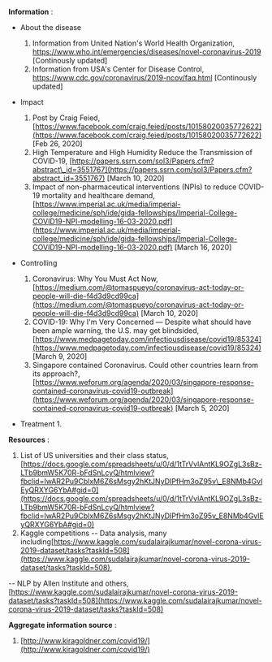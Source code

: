 **Information** :

- About the disease
  1. Information from United Nation's World Health Organization, https://www.who.int/emergencies/diseases/novel-coronavirus-2019 [Continously updated]
  2. Information from USA's Center for Disease Control, https://www.cdc.gov/coronavirus/2019-ncov/faq.html [Continously updated]
  
- Impact
  1. Post by Craig Feied, [https://www.facebook.com/craig.feied/posts/10158020035772622](https://www.facebook.com/craig.feied/posts/10158020035772622) [Feb 26, 2020]
  2. High Temperature and High Humidity Reduce the Transmission of COVID-19, [https://papers.ssrn.com/sol3/Papers.cfm?abstract\_id=3551767](https://papers.ssrn.com/sol3/Papers.cfm?abstract_id=3551767) [March 10, 2020]
  3. Impact of non-pharmaceutical interventions (NPIs) to reduce COVID-19 mortality and healthcare demand, [https://www.imperial.ac.uk/media/imperial-college/medicine/sph/ide/gida-fellowships/Imperial-College-COVID19-NPI-modelling-16-03-2020.pdf](https://www.imperial.ac.uk/media/imperial-college/medicine/sph/ide/gida-fellowships/Imperial-College-COVID19-NPI-modelling-16-03-2020.pdf) [March 16, 2020]
  
- Controlling
  1. Coronavirus: Why You Must Act Now, [https://medium.com/@tomaspueyo/coronavirus-act-today-or-people-will-die-f4d3d9cd99ca](https://medium.com/@tomaspueyo/coronavirus-act-today-or-people-will-die-f4d3d9cd99ca) [March 10, 2020]
  2. COVID-19: Why I&#39;m Very Concerned — Despite what should have been ample warning, the U.S. may get blindsided, [https://www.medpagetoday.com/infectiousdisease/covid19/85324](https://www.medpagetoday.com/infectiousdisease/covid19/85324) [March 9, 2020]
  3. Singapore contained Coronavirus. Could other countries learn from its approach?, [https://www.weforum.org/agenda/2020/03/singapore-response-contained-coronavirus-covid19-outbreak](https://www.weforum.org/agenda/2020/03/singapore-response-contained-coronavirus-covid19-outbreak) [March 5, 2020]
  
- Treatment
  1. 


**Resources** :

1. List of US universities and their class status,  [https://docs.google.com/spreadsheets/u/0/d/1tTrVvlAntKL9OZgL3sBz-LTb9bmW5K70R-bFdSnLcyQ/htmlview?fbclid=IwAR2Pu9CblxM6Z6sMsgy2hKtJNyDIPfHm3oZ95v\_E8NMb4GvlEyQRXYG6YbA#gid=0](https://docs.google.com/spreadsheets/u/0/d/1tTrVvlAntKL9OZgL3sBz-LTb9bmW5K70R-bFdSnLcyQ/htmlview?fbclid=IwAR2Pu9CblxM6Z6sMsgy2hKtJNyDIPfHm3oZ95v_E8NMb4GvlEyQRXYG6YbA#gid=0)
2. Kaggle competitions
-- Data analysis, many including[https://www.kaggle.com/sudalairajkumar/novel-corona-virus-2019-dataset/tasks?taskId=508](https://www.kaggle.com/sudalairajkumar/novel-corona-virus-2019-dataset/tasks?taskId=508), 

-- NLP by Allen Institute and others, [https://www.kaggle.com/sudalairajkumar/novel-corona-virus-2019-dataset/tasks?taskId=508](https://www.kaggle.com/sudalairajkumar/novel-corona-virus-2019-dataset/tasks?taskId=508)


**Aggregate information source** :

1. [http://www.kiragoldner.com/covid19/](http://www.kiragoldner.com/covid19/)
